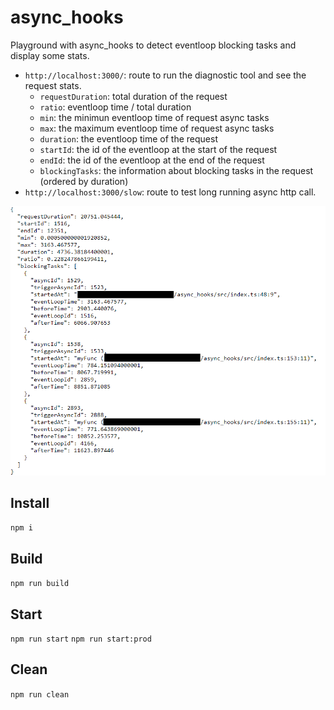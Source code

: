 # async_hooks

Playground with async_hooks to detect eventloop blocking tasks and display some stats.

* `http://localhost:3000/`: route to run the diagnostic tool and see the request stats.
  * `requestDuration`: total duration of the request
  * `ratio`: eventloop time / total duration
  * `min`: the minimun eventloop time of request async tasks
  * `max`: the maximum eventloop time of request async tasks
  * `duration`: the eventloop time of the request
  * `startId`: the id of the eventloop at the start of the request
  * `endId`: the id of the eventloop at the end of the request
  * `blockingTasks`: the information about blocking tasks in the request (ordered by duration)
* `http://localhost:3000/slow`: route to test long running async http call.

![screenshot](screenshot.png)

## Install
`npm i`

## Build
`npm run build`

## Start
`npm run start`
`npm run start:prod`

## Clean
`npm run clean`
